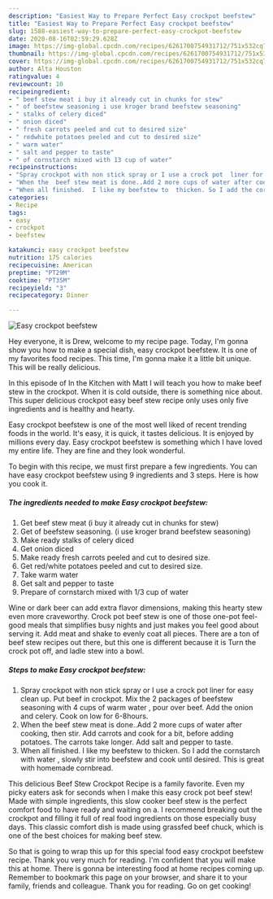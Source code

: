 ```yaml
---
description: "Easiest Way to Prepare Perfect Easy crockpot beefstew"
title: "Easiest Way to Prepare Perfect Easy crockpot beefstew"
slug: 1588-easiest-way-to-prepare-perfect-easy-crockpot-beefstew
date: 2020-08-16T02:59:29.628Z
image: https://img-global.cpcdn.com/recipes/6261700754931712/751x532cq70/easy-crockpot-beefstew-recipe-main-photo.jpg
thumbnail: https://img-global.cpcdn.com/recipes/6261700754931712/751x532cq70/easy-crockpot-beefstew-recipe-main-photo.jpg
cover: https://img-global.cpcdn.com/recipes/6261700754931712/751x532cq70/easy-crockpot-beefstew-recipe-main-photo.jpg
author: Alta Houston
ratingvalue: 4
reviewcount: 10
recipeingredient:
- " beef stew meat i buy it already cut in chunks for stew"
- " of beefstew seasoning i use kroger brand beefstew seasoning"
- " stalks of celery diced"
- " onion diced"
- " fresh carrots peeled and cut to desired size"
- " redwhite potatoes peeled and cut to desired size"
- " warm water"
- " salt and pepper to taste"
- " of cornstarch mixed with 13 cup of water"
recipeinstructions:
- "Spray crockpot with non stick spray or I use a crock pot  liner for easy clean up. Put beef in crockpot.  Mix the 2 packages of beefstew seasoning with 4 cups of warm water , pour over beef. Add the onion and celery.   Cook on low for 6-8hours."
- "When the  beef stew meat is done..Add 2 more cups of water after cooking, then stir. Add carrots and cook for a bit, before adding potatoes.  The carrots take longer. Add salt and pepper to taste."
- "When all finished.  I like my beefstew to  thicken. So I add the cornstarch with water , slowly stir into beefstew and cook until desired. This is great with homemade cornbread."
categories:
- Recipe
tags:
- easy
- crockpot
- beefstew

katakunci: easy crockpot beefstew 
nutrition: 175 calories
recipecuisine: American
preptime: "PT29M"
cooktime: "PT35M"
recipeyield: "3"
recipecategory: Dinner

---
```



![Easy crockpot beefstew](https://img-global.cpcdn.com/recipes/6261700754931712/751x532cq70/easy-crockpot-beefstew-recipe-main-photo.jpg)

Hey everyone, it is Drew, welcome to my recipe page. Today, I'm gonna show you how to make a special dish, easy crockpot beefstew. It is one of my favorites food recipes. This time, I'm gonna make it a little bit unique. This will be really delicious.

In this episode of In the Kitchen with Matt I will teach you how to make beef stew in the crockpot. When it is cold outside, there is something nice about. This super delicious crockpot easy beef stew recipe only uses only five ingredients and is healthy and hearty.

Easy crockpot beefstew is one of the most well liked of recent trending foods in the world. It's easy, it is quick, it tastes delicious. It is enjoyed by millions every day. Easy crockpot beefstew is something which I have loved my entire life. They are fine and they look wonderful.


To begin with this recipe, we must first prepare a few ingredients. You can have easy crockpot beefstew using 9 ingredients and 3 steps. Here is how you cook it.

<!--inarticleads1-->

##### The ingredients needed to make Easy crockpot beefstew:

1. Get  beef stew meat (i buy it already cut in chunks for stew)
1. Get  of beefstew seasoning. (i use kroger brand beefstew seasoning)
1. Make ready  stalks of celery diced
1. Get  onion diced
1. Make ready  fresh carrots peeled and cut to desired size.
1. Get  red/white potatoes peeled and cut to desired size.
1. Take  warm water
1. Get  salt and pepper to taste
1. Prepare  of cornstarch mixed with 1/3 cup of water


Wine or dark beer can add extra flavor dimensions, making this hearty stew even more craveworthy. Crock pot beef stew is one of those one-pot feel-good meals that simplifies busy nights and just makes you feel good about serving it. Add meat and shake to evenly coat all pieces. There are a ton of beef stew recipes out there, but this one is different because it is Turn the crock pot off, and ladle stew into a bowl. 

<!--inarticleads2-->

##### Steps to make Easy crockpot beefstew:

1. Spray crockpot with non stick spray or I use a crock pot  liner for easy clean up. Put beef in crockpot.  Mix the 2 packages of beefstew seasoning with 4 cups of warm water , pour over beef. Add the onion and celery.   Cook on low for 6-8hours.
1. When the  beef stew meat is done..Add 2 more cups of water after cooking, then stir. Add carrots and cook for a bit, before adding potatoes.  The carrots take longer. Add salt and pepper to taste.
1. When all finished.  I like my beefstew to  thicken. So I add the cornstarch with water , slowly stir into beefstew and cook until desired. This is great with homemade cornbread.


This delicious Beef Stew Crockpot Recipe is a family favorite. Even my picky eaters ask for seconds when I make this easy crock pot beef stew! Made with simple ingredients, this slow cooker beef stew is the perfect comfort food to have ready and waiting on a. I recommend breaking out the crockpot and filling it full of real food ingredients on those especially busy days. This classic comfort dish is made using grassfed beef chuck, which is one of the best choices for making beef stew. 

So that is going to wrap this up for this special food easy crockpot beefstew recipe. Thank you very much for reading. I'm confident that you will make this at home. There is gonna be interesting food at home recipes coming up. Remember to bookmark this page on your browser, and share it to your family, friends and colleague. Thank you for reading. Go on get cooking!
